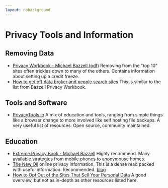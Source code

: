 ```yaml
---
layout: nobackground
---
```


# Privacy Tools and Information

## Removing Data

- [Privacy Workbook - Michael Bazzell (pdf)](https://inteltechniques.com/data/workbook.pdf) Removing from the "top 10" sites often trickles down to many of the others. Contains information about setting up a credit freeze.
- [How to get off data broker and people search sites](https://www.vice.com/amp/en/article/ne9b3z/how-to-get-off-data-broker-and-people-search-sites-pipl-spokeo) This is similar to the list from Bazzell Privacy Workbook.

## Tools and Software

- [PrivacyTools.io](https://privacytools.io/) A mix of education and tools, ranging from simple things like a browser change to more involved like self hosting file backups. A very useful list of resources. Open source, community maintained.

## Education

- [Extreme Privacy Book - Michael Bazzell](https://inteltechniques.com/book7.html) Highly recommend. Many available strategies from mobile phones to anonymouse homes.
- [The New Oil](https://thenewoil.xyz/) online privacy information. This is a dense read packed with useful information. Recommended. [blog](https://write.as/thenewoil/)
- [How to Opt Out of the Sites That Sell Your Personal Data](https://www.wired.com/story/opt-out-data-broker-sites-privacy) A good overview, but not as in-depth as other resources listed here.
